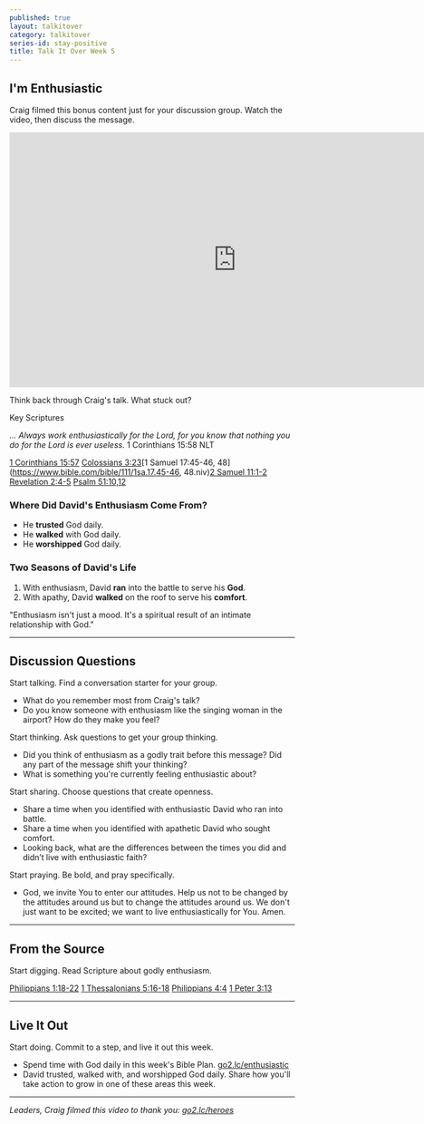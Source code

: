 ```yaml
---
published: true
layout: talkitover
category: talkitover
series-id: stay-positive
title: Talk It Over Week 5
---
```


## I'm Enthusiastic

Craig filmed this bonus content just for your discussion group. Watch the video, then discuss the message.

<div class="tio-video"><iframe src="http://player.theplatform.com/p/IfSiAC/Muqqhl0VrQbH/embed/select/media/v0ba2iR2Yejq?form=html" width="800" height="450" frameBorder="0" seamless="seamless" allowFullScreen></iframe></div>  

<p class="lead">Think back through Craig's talk. What stuck out?</p> 

Key Scriptures

_... Always work enthusiastically for the Lord, for you know that nothing you do for the Lord is ever useless._ 
1 Corinthians 15:58 NLT  

[1 Corinthians 15:57](https://www.bible.com/bible/111/1co.15.57.niv) [Colossians 3:23](https://www.bible.com/bible/111/col.3.23.niv)[1 Samuel 17:45-46, 48](https://www.bible.com/bible/111/1sa.17.45-46, 48.niv)[2 Samuel 11:1-2](https://www.bible.com/bible/111/2sa.11.1-2.niv) [Revelation 2:4-5](https://www.bible.com/bible/111/rev.2.4-5.niv) [Psalm 51:10,12](https://www.bible.com/bible/111/psa.51.10,12.niv)

### Where Did David's Enthusiasm Come From?

* He **trusted** God daily.
* He **walked** with God daily.
* He **worshipped** God daily.

### Two Seasons of David's Life
1. With enthusiasm, David **ran** into the battle to serve his **God**.
2. With apathy, David **walked** on the roof to serve his **comfort**.

"Enthusiasm isn't just a mood. It's a spiritual result of an intimate relationship with God."

* * *

## Discussion Questions
<p class="lead">Start talking. Find a conversation starter for your group.</p> 

* What do you remember most from Craig's talk?
* Do you know someone with enthusiasm like the singing woman in the airport? How do they make you feel?

<p class="lead">Start thinking. Ask questions to get your group thinking.</p> 

* Did you think of enthusiasm as a godly trait before this message? Did any part of the message shift your thinking?
* What is something you're currently feeling enthusiastic about?

<p class="lead">Start sharing. Choose questions that create openness.</p> 

* Share a time when you identified with enthusiastic David who ran into battle.
* Share a time when you identified with apathetic David who sought comfort.
* Looking back, what are the differences between the times you did and didn’t live with enthusiastic faith?

<p class="lead">Start praying. Be bold, and pray specifically.</p> 

* God, we invite You to enter our attitudes. Help us not to be changed by the attitudes around us but to change the attitudes around us. We don't just want to be excited; we want to live enthusiastically for You. Amen.

* * *

## From the Source
<p class="lead">Start digging. Read Scripture about godly enthusiasm.</p>

[Philippians 1:18-22](https://www.bible.com/bible/111/php.1.18-22.niv) [1 Thessalonians 5:16-18](https://www.bible.com/bible/111/1th.5.16-18.niv) [Philippians 4:4](https://www.bible.com/bible/111/php.4:4.niv) [1 Peter 3:13](https://www.bible.com/bible/111/1pe.3.13.niv)

* * *

## Live It Out
<p class="lead">Start doing. Commit to a step, and live it out this week.</p>

* Spend time with God daily in this week's Bible Plan. [go2.lc/enthusiastic](http://go2.lc/enthusiastic)
* David trusted, walked with, and worshipped God daily. Share how you'll take action to grow in one of these areas this week.

* * *

_Leaders, Craig filmed this video to thank you: [go2.lc/heroes](http://leaders.lifechurch.tv/you-are-the-heroes/)_
